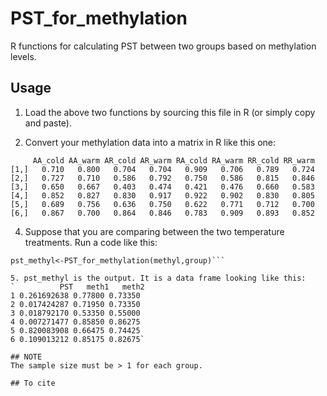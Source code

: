 # PST_for_methylation
R functions for calculating PST between two groups based on methylation levels.

## Usage
1. Load the above two functions by sourcing this file in R (or simply copy and paste).

2. Convert your methylation data into a matrix in R like this one:

`     AA_cold AA_warm AR_cold AR_warm RA_cold RA_warm RR_cold RR_warm`
`[1,]   0.710   0.800   0.704   0.704   0.909   0.706   0.789   0.724`
`[2,]   0.727   0.710   0.586   0.792   0.750   0.586   0.815   0.846`
`[3,]   0.650   0.667   0.403   0.474   0.421   0.476   0.660   0.583`
`[4,]   0.852   0.827   0.830   0.917   0.922   0.902   0.830   0.805`
`[5,]   0.689   0.756   0.636   0.750   0.622   0.771   0.712   0.700`
`[6,]   0.867   0.700   0.864   0.846   0.783   0.909   0.893   0.852`

4. Suppose that you are comparing between the two temperature treatments. Run a code like this:
```group<-c(1,2,1,2,1,2,1,2)
pst_methyl<-PST_for_methylation(methyl,group)```

5. pst_methyl is the output. It is a data frame looking like this:
`          PST   meth1   meth2
1 0.261692638 0.77800 0.73350
2 0.017424287 0.71950 0.73350
3 0.018792170 0.53350 0.55000
4 0.007271477 0.85850 0.86275
5 0.820083908 0.66475 0.74425
6 0.109013212 0.85175 0.82675`

## NOTE
The sample size must be > 1 for each group.

## To cite
